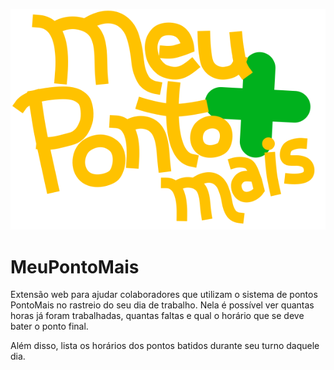 ![Logo do MeuPontoMais](/docs/logo.svg)

# MeuPontoMais

Extensão web para ajudar colaboradores que utilizam o sistema de pontos PontoMais no rastreio do seu dia de trabalho. Nela é possível ver quantas horas já foram trabalhadas, quantas faltas e qual o horário que se deve bater o ponto final.

Além disso, lista os horários dos pontos batidos durante seu turno daquele dia.

